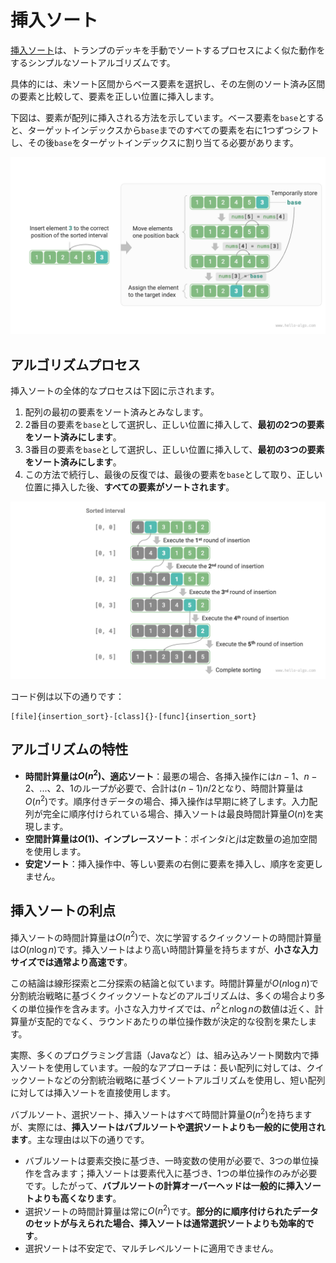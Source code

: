 # 挿入ソート

<u>挿入ソート</u>は、トランプのデッキを手動でソートするプロセスによく似た動作をするシンプルなソートアルゴリズムです。

具体的には、未ソート区間からベース要素を選択し、その左側のソート済み区間の要素と比較して、要素を正しい位置に挿入します。

下図は、要素が配列に挿入される方法を示しています。ベース要素を`base`とすると、ターゲットインデックスから`base`までのすべての要素を右に1つずつシフトし、その後`base`をターゲットインデックスに割り当てる必要があります。

![Single insertion operation](insertion_sort.assets/insertion_operation.png)

## アルゴリズムプロセス

挿入ソートの全体的なプロセスは下図に示されます。

1. 配列の最初の要素をソート済みとみなします。
2. 2番目の要素を`base`として選択し、正しい位置に挿入して、**最初の2つの要素をソート済みにします**。
3. 3番目の要素を`base`として選択し、正しい位置に挿入して、**最初の3つの要素をソート済みにします**。
4. この方法で続行し、最後の反復では、最後の要素を`base`として取り、正しい位置に挿入した後、**すべての要素がソートされます**。

![Insertion sort process](insertion_sort.assets/insertion_sort_overview.png)

コード例は以下の通りです：

```src
[file]{insertion_sort}-[class]{}-[func]{insertion_sort}
```

## アルゴリズムの特性

- **時間計算量は$O(n^2)$、適応ソート**：最悪の場合、各挿入操作には$n - 1$、$n-2$、...、$2$、$1$のループが必要で、合計は$(n - 1) n / 2$となり、時間計算量は$O(n^2)$です。順序付きデータの場合、挿入操作は早期に終了します。入力配列が完全に順序付けられている場合、挿入ソートは最良時間計算量$O(n)$を実現します。
- **空間計算量は$O(1)$、インプレースソート**：ポインタ$i$と$j$は定数量の追加空間を使用します。
- **安定ソート**：挿入操作中、等しい要素の右側に要素を挿入し、順序を変更しません。

## 挿入ソートの利点

挿入ソートの時間計算量は$O(n^2)$で、次に学習するクイックソートの時間計算量は$O(n \log n)$です。挿入ソートはより高い時間計算量を持ちますが、**小さな入力サイズでは通常より高速です**。

この結論は線形探索と二分探索の結論と似ています。時間計算量が$O(n \log n)$で分割統治戦略に基づくクイックソートなどのアルゴリズムは、多くの場合より多くの単位操作を含みます。小さな入力サイズでは、$n^2$と$n \log n$の数値は近く、計算量が支配的でなく、ラウンドあたりの単位操作数が決定的な役割を果たします。

実際、多くのプログラミング言語（Javaなど）は、組み込みソート関数内で挿入ソートを使用しています。一般的なアプローチは：長い配列に対しては、クイックソートなどの分割統治戦略に基づくソートアルゴリズムを使用し、短い配列に対しては挿入ソートを直接使用します。

バブルソート、選択ソート、挿入ソートはすべて時間計算量$O(n^2)$を持ちますが、実際には、**挿入ソートはバブルソートや選択ソートよりも一般的に使用されます**。主な理由は以下の通りです。

- バブルソートは要素交換に基づき、一時変数の使用が必要で、3つの単位操作を含みます；挿入ソートは要素代入に基づき、1つの単位操作のみが必要です。したがって、**バブルソートの計算オーバーヘッドは一般的に挿入ソートよりも高くなります**。
- 選択ソートの時間計算量は常に$O(n^2)$です。**部分的に順序付けられたデータのセットが与えられた場合、挿入ソートは通常選択ソートよりも効率的です**。
- 選択ソートは不安定で、マルチレベルソートに適用できません。